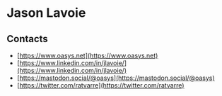 # Jason Lavoie

## Contacts

- [https://www.oasys.net](https://www.oasys.net)
- [https://www.linkedin.com/in/jlavoie/](https://www.linkedin.com/in/jlavoie/)
- [https://mastodon.social/@oasys](https://mastodon.social/@oasys)
- [https://twitter.com/ratvarre](https://twitter.com/ratvarre)
